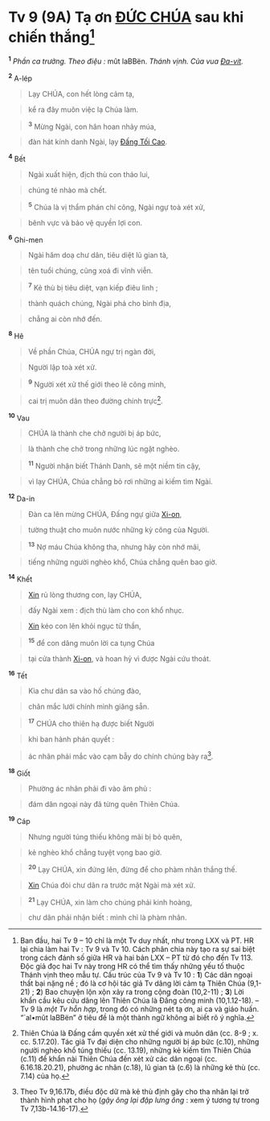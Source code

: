 # Tv 9 (9A) Tạ ơn [ĐỨC CHÚA]() sau khi chiến thắng[^1]
<sup><b>1</b></sup> *Phần ca trưởng. Theo điệu :* mût laBBën. *Thánh vịnh. Của vua [Đa-vít]().*

<sup><b>2</b></sup> A-lép


> Lạy CHÚA, con hết lòng cảm tạ,
>


> kể ra đây muôn việc lạ Chúa làm.
>


> <sup><b>3</b></sup> Mừng Ngài, con hân hoan nhảy múa,
>


> đàn hát kính danh Ngài, lạy [Đấng Tối Cao]().
>

<sup><b>4</b></sup> Bết


> Ngài xuất hiện, địch thù con tháo lui,
>


> chúng té nhào mà chết.
>


> <sup><b>5</b></sup> Chúa là vị thẩm phán chí công, Ngài ngự toà xét xử,
>


> bênh vực và bảo vệ quyền lợi con.
>

<sup><b>6</b></sup> Ghi-men


> Ngài hăm doạ chư dân, tiêu diệt lũ gian tà,
>


> tên tuổi chúng, cũng xoá đi vĩnh viễn.
>


> <sup><b>7</b></sup> Kẻ thù bị tiêu diệt, vạn kiếp điêu linh ;
>


> thành quách chúng, Ngài phá cho bình địa,
>


> chẳng ai còn nhớ đến.
>

<sup><b>8</b></sup> Hê


> Về phần Chúa, CHÚA ngự trị ngàn đời,
>


> Người lập toà xét xử.
>


> <sup><b>9</b></sup> Người xét xử thế giới theo lẽ công minh,
>


> cai trị muôn dân theo đường chính trực[^2].
>

<sup><b>10</b></sup> Vau


> CHÚA là thành che chở người bị áp bức,
>


> là thành che chở trong những lúc ngặt nghèo.
>


> <sup><b>11</b></sup> Người nhận biết Thánh Danh, sẽ một niềm tin cậy,
>


> vì lạy CHÚA, Chúa chẳng bỏ rơi những ai kiếm tìm Ngài.
>

<sup><b>12</b></sup> Da-in


> Đàn ca lên mừng CHÚA, Đấng ngự giữa [Xi-on](),
>


> tường thuật cho muôn nước những kỳ công của Người.
>


> <sup><b>13</b></sup> Nợ máu Chúa không tha, nhưng hãy còn nhớ mãi,
>


> tiếng những người nghèo khổ, Chúa chẳng quên bao giờ.
>

<sup><b>14</b></sup> Khết


> [Xin]() rủ lòng thương con, lạy CHÚA,
>


> đấy Ngài xem : địch thù làm cho con khổ nhục.
>


> [Xin]() kéo con lên khỏi ngục tử thần,
>


> <sup><b>15</b></sup> để con dâng muôn lời ca tụng Chúa
>


> tại cửa thành [Xi-on](), và hoan hỷ vì được Ngài cứu thoát.
>

<sup><b>16</b></sup> Tết


> Kìa chư dân sa vào hố chúng đào,
>


> chân mắc lưới chính mình giăng sẵn.
>


> <sup><b>17</b></sup> CHÚA cho thiên hạ được biết Người
>


> khi ban hành phán quyết :
>


> ác nhân phải mắc vào cạm bẫy do chính chúng bày ra[^3].
>

<sup><b>18</b></sup> Giốt


> Phường ác nhân phải đi vào âm phủ :
>


> đám dân ngoại này đã từng quên Thiên Chúa.
>

<sup><b>19</b></sup> Cáp


> Nhưng người túng thiếu không mãi bị bỏ quên,
>


> kẻ nghèo khổ chẳng tuyệt vọng bao giờ.
>


> <sup><b>20</b></sup> Lạy CHÚA, xin đứng lên, đừng để cho phàm nhân thắng thế.
>


> [Xin]() Chúa đòi chư dân ra trước mặt Ngài mà xét xử.
>


> <sup><b>21</b></sup> Lạy CHÚA, xin làm cho chúng phải kinh hoàng,
>


> chư dân phải nhận biết : mình chỉ là phàm nhân.
>

[^1]: Ban đầu, hai Tv 9 – 10 chỉ là một Tv duy nhất, như trong LXX và PT. HR lại chia làm hai Tv : Tv 9 và Tv 10. Cách phân chia này tạo ra sự sai biệt trong cách đánh số giữa HR và hai bản LXX – PT từ đó cho đến Tv 113. Độc giả đọc hai Tv này trong HR có thể tìm thấy những yếu tố thuộc Thánh vịnh theo mẫu tự. Cấu trúc của Tv 9 và Tv 10 : **1**) Các dân ngoại thất bại nặng nề ; đó là cơ hội tác giả Tv dâng lời cảm tạ Thiên Chúa (9,1-21) ; **2**) Bao chuyện lộn xộn xảy ra trong cộng đoàn (10,2-11) ; **3**) Lời khẩn cầu kêu cứu dâng lên Thiên Chúa là Đấng công minh (10,1.12-18). – Tv 9 là *một Tv hỗn hợp*, trong đó có những nét tạ ơn, ai ca và giáo huấn. “\`al•mût laBBën” ở tiêu đề là một thành ngữ không ai biết rõ ý nghĩa.
[^2]: Thiên Chúa là Đấng cầm quyền xét xử thế giới và muôn dân (cc. 8-9 ; x. cc. 5.17.20). Tác giả Tv đại diện cho những người bị áp bức (c.10), những người nghèo khổ túng thiếu (cc. 13.19), những kẻ kiếm tìm Thiên Chúa (c.11) để khẩn nài Thiên Chúa đến xét xử các dân ngoại (cc. 6.16.18.20.21), phường ác nhân (c.18), lũ gian tà (c.6) là những kẻ thù (cc. 7.14) của họ.
[^3]: Theo Tv 9,16.17b, điều độc dữ mà kẻ thù định gây cho tha nhân lại trở thành hình phạt cho họ (*gậy ông lại đập lưng ông* : xem ý tương tự trong Tv 7,13b-14.16-17).